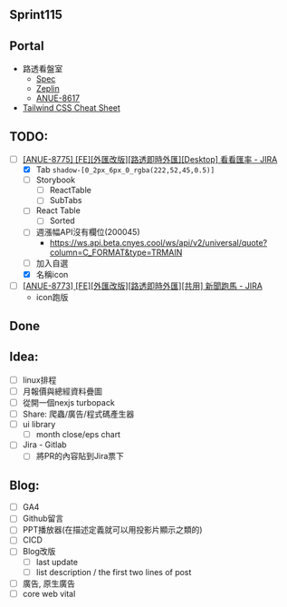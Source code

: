 ## Sprint115

## Portal
 * 路透看盤室
	* [Spec](https://cnyesrd.atlassian.net/wiki/spaces/PS/pages/2175926273)
	 * [Zeplin](https://app.zeplin.io/project/576287bda89e8aa7045cfba5/screen/6535e544b517d3229444d5c5)
	 * [ANUE-8617](https://cnyesrd.atlassian.net/browse/ANUE-8617)
* [Tailwind CSS Cheat Sheet](https://nerdcave.com/tailwind-cheat-sheet)

## TODO:
* [ ] [[ANUE-8775] [FE][外匯改版][路透即時外匯][Desktop] 看看匯率 - JIRA](https://cnyesrd.atlassian.net/browse/ANUE-8775)
	* [x] Tab `shadow-[0_2px_6px_0_rgba(222,52,45,0.5)]`
	* [ ] Storybook
		* [ ] ReactTable
		* [ ] SubTabs
	* [ ] React Table 
		* [ ] Sorted
	* [ ] 週漲幅API沒有欄位(200045)
		* https://ws.api.beta.cnyes.cool/ws/api/v2/universal/quote?column=C_FORMAT&type=TRMAIN
	* [ ] 加入自選
	* [x] 名稱icon
* [ ] [[ANUE-8773] [FE][外匯改版][路透即時外匯][共用] 新聞跑馬 - JIRA](https://cnyesrd.atlassian.net/browse/ANUE-8773)
	* icon跑版
	
## Done


## Idea:
* [ ] linux排程
* [ ] 月報價與總經資料疊圖
* [ ] 從開一個nexjs turbopack
* [ ] Share: 爬蟲/廣告/程式碼產生器
* [ ] ui library
	* [ ] month close/eps chart
* [ ] Jira - Gitlab
	* [ ] 將PR的內容貼到Jira票下
## Blog: 
* [ ] GA4
* [ ] Github留言
* [ ] PPT播放器(在描述定義就可以用投影片顯示之類的)
* [ ] CICD
* [ ] Blog改版
	* [ ] last update
	* [ ] list description / the first two lines of post
* [ ] 廣告, 原生廣告
* [ ] core web vital

